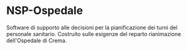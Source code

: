 # NSP-Ospedale
Software di supporto alle decisioni per la pianificazione dei turni del personale sanitario. Costruito sulle esigenze del reparto rianimazione dell'Ospedale di Crema.
